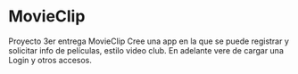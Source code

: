 # MovieClip
Proyecto 3er entrega MovieClip
Cree una app en la que se puede registrar y solicitar info de películas, estilo video club.
En adelante vere de cargar una Login y otros accesos.
